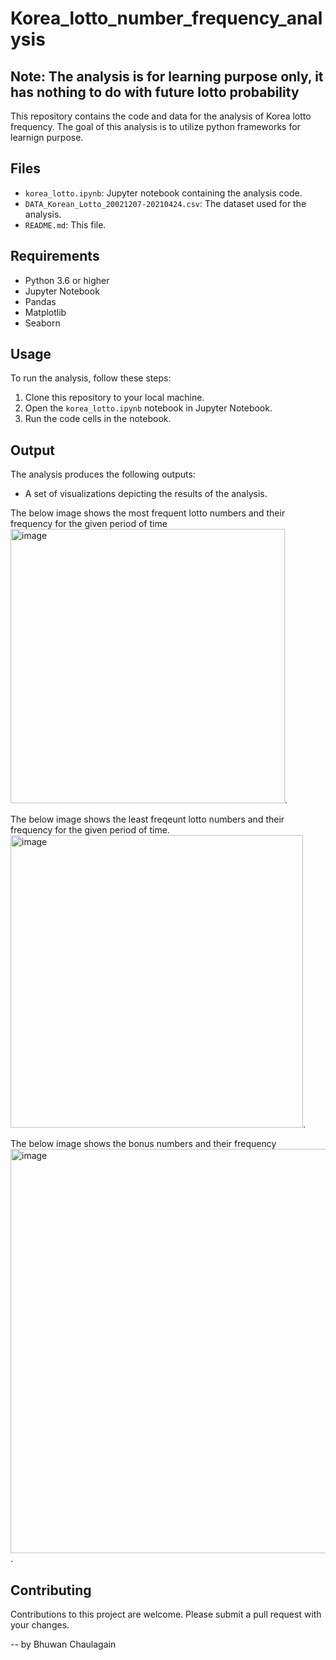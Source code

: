 # Korea_lotto_number_frequency_analysis

## Note: The analysis is for learning purpose only, it has nothing to do with future lotto probability

This repository contains the code and data for the analysis of Korea lotto frequency. The goal of this analysis is to utilize python frameworks for learnign purpose.

## Files

* `korea_lotto.ipynb`: Jupyter notebook containing the analysis code.
* `DATA_Korean_Lotto_20021207-20210424.csv`: The dataset used for the analysis.
* `README.md`: This file.

## Requirements

* Python 3.6 or higher
* Jupyter Notebook
* Pandas
* Matplotlib
* Seaborn

## Usage

To run the analysis, follow these steps:

1. Clone this repository to your local machine.
2. Open the `korea_lotto.ipynb` notebook in Jupyter Notebook.
3. Run the code cells in the notebook.

## Output

The analysis produces the following outputs:
* A set of visualizations depicting the results of the analysis.
  
The below image shows the most frequent lotto numbers and their frequency for the given period of time
<img width="439" alt="image" 
  src="https://github.com/Bhuwan2099/Korea_lotto_number_frequency_analysis/assets/172495951/5840c1d8-7f8d-4ac9-9b3c-1d1d91241f42">.

  

The below image shows the least freqeunt lotto numbers and their frequency for the given period of time.
<img width="468" alt="image" 
  src="https://github.com/Bhuwan2099/Korea_lotto_number_frequency_analysis/assets/172495951/89650247-9c52-41fe-8991-aa470af0785f">.

  
 
   The below image shows the bonus numbers and their frequency
   <img width="647" alt="image" 
    src="https://github.com/Bhuwan2099/Korea_lotto_number_frequency_analysis/assets/172495951/89686c15-0376-4917-91ac-a489d02200a6">.
  


## Contributing

Contributions to this project are welcome. Please submit a pull request with your changes.

-- by Bhuwan Chaulagain

